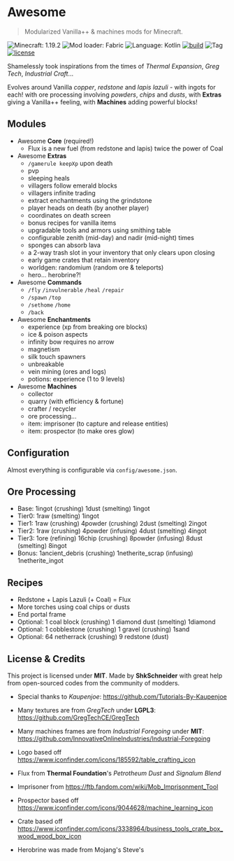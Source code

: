 # Awesome

> Modularized Vanilla++ & machines mods for Minecraft.

![Minecraft: 1.19.2](https://img.shields.io/badge/minecraft-1.19.2-637f40?style=for-the-badge)
![Mod loader: Fabric](https://img.shields.io/badge/modloader-fabric-926c4d?style=for-the-badge)
![Language: Kotlin](https://img.shields.io/badge/language-kotlin-a97bff?style=for-the-badge)
[![build](https://img.shields.io/github/workflow/status/shkschneider/mc_awesome/build?style=for-the-badge)](https://github.com/shkschneider/mc_awesome/actions/workflows/build.yml)
![Tag](https://img.shields.io/github/v/tag/shkschneider/mc_awesome?style=for-the-badge)
[![license](https://img.shields.io/github/license/shkschneider/mc_awesome?style=for-the-badge)](https://github.com/shkschneider/mc_awesome/LICENSE)

Shamelessly took inspirations from the times of *Thermal Expansion*, *Greg Tech*, *Industrial Craft*...

Evolves around Vanilla *copper*, *redstone* and *lapis lazuli* - with ingots for each!
with ore processing involving *powders*, *chips* and *dusts*,
with **Extras** giving a Vanilla++ feeling,
with **Machines** adding powerful blocks!

## Modules

- Awesome **Core** (required!)
  - Flux is a new fuel (from redstone and lapis) twice the power of Coal
- Awesome **Extras**
  - `/gamerule keepXp` upon death
  - pvp
  - sleeping heals
  - villagers follow emerald blocks
  - villagers infinite trading
  - extract enchantments using the grindstone
  - player heads on death (by another player)
  - coordinates on death screen
  - bonus recipes for vanilla items
  - upgradable tools and armors using smithing table
  - configurable zenith (mid-day) and nadir (mid-night) times
  - sponges can absorb lava
  - a 2-way trash slot in your inventory that only clears upon closing
  - early game crates that retain inventory
  - worldgen: randomium (random ore & teleports)
  - hero... herobrine?!
- Awesome **Commands**
  - `/fly` `/invulnerable` `/heal` `/repair`
  - `/spawn` `/top`
  - `/sethome` `/home`
  - `/back`
- Awesome **Enchantments**
  - experience (xp from breaking ore blocks)
  - ice & poison aspects
  - infinity bow requires no arrow
  - magnetism
  - silk touch spawners
  - unbreakable
  - vein mining (ores and logs)
  - potions: experience (1 to 9 levels)
- Awesome **Machines**
  - collector
  - quarry (with efficiency & fortune)
  - crafter / recycler
  - ore processing...
  - item: imprisoner (to capture and release entities)
  - item: prospector (to make ores glow)

## Configuration

Almost everything is configurable via `config/awesome.json`.

## Ore Processing

- Base: 1ingot (crushing) 1dust (smelting) 1ingot
- Tier0: 1raw (smelting) 1ingot
- Tier1: 1raw (crushing) 4powder (crushing) 2dust (smelting) 2ingot
- Tier2: 1raw (crushing) 4powder (infusing) 4dust (smelting) 4ingot
- Tier3: 1ore (refining) 16chip (crushing) 8powder (infusing) 8dust (smelting) 8ingot
- Bonus: 1ancient_debris (crushing) 1netherite_scrap (infusing) 1netherite_ingot

## Recipes

- Redstone + Lapis Lazuli (+ Coal) = Flux
- More torches using coal chips or dusts
- End portal frame
- Optional: 1 coal block (crushing) 1 diamond dust (smelting) 1diamond
- Optional: 1 cobblestone (crushing) 1 gravel (crushing) 1sand
- Optional: 64 netherrack (crushing) 9 redstone (dust)

## License & Credits

This project is licensed under **MIT**.
Made by **ShkSchneider** with great help from open-sourced codes from the community of modders.

- Special thanks to *Kaupenjoe*: https://github.com/Tutorials-By-Kaupenjoe
- Many textures are from *GregTech* under **LGPL3**: https://github.com/GregTechCE/GregTech
- Many machines frames are from *Industrial Foregoing* under **MIT**: https://github.com/InnovativeOnlineIndustries/Industrial-Foregoing

- Logo based off https://www.iconfinder.com/icons/185592/table_crafting_icon
- Flux from **Thermal Foundation**'s *Petrotheum Dust* and *Signalum Blend*
- Imprisoner from https://ftb.fandom.com/wiki/Mob_Imprisonment_Tool
- Prospector based off https://www.iconfinder.com/icons/9044628/machine_learning_icon
- Crate based off https://www.iconfinder.com/icons/3338964/business_tools_crate_box_wood_wood_box_icon
- Herobrine was made from Mojang's Steve's
